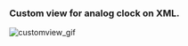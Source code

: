 ### Custom view for analog clock on XML.
![customview_gif](https://s7.ezgif.com/tmp/ezgif-7-a1c83fd651.gif)
